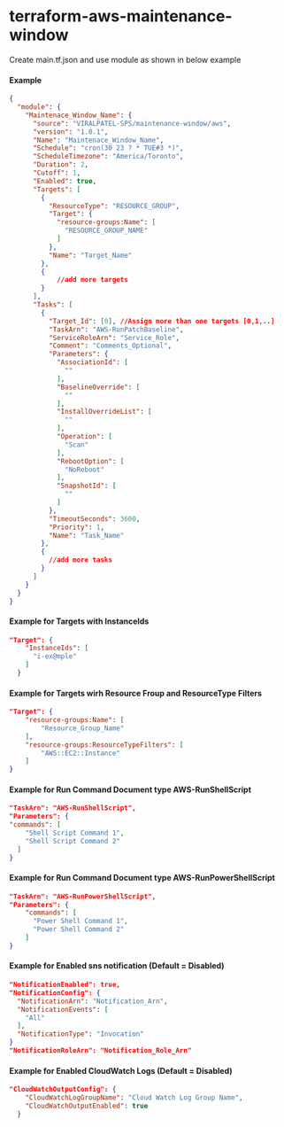 # terraform-aws-maintenance-window

Create main.tf.json and use module as shown in below example

#### Example
```json
{
  "module": {
    "Maintenace_Window_Name": {
      "source": "VIRALPATEL-SPS/maintenance-window/aws",
      "version": "1.0.1",
      "Name": "Maintenace_Window_Name",
      "Schedule": "cron(30 23 ? * TUE#3 *)",
      "ScheduleTimezone": "America/Toronto",
      "Duration": 2,
      "Cutoff": 1,
      "Enabled": true,
      "Targets": [
        {
          "ResourceType": "RESOURCE_GROUP",
          "Target": {
            "resource-groups:Name": [
              "RESOURCE_GROUP_NAME"
            ]
          },
          "Name": "Target_Name"
        },
        {
            //add more targets
        }
      ],
      "Tasks": [
        {
          "Target_Id": [0], //Assign more than one targets [0,1,..] 
          "TaskArn": "AWS-RunPatchBaseline",
          "ServiceRoleArn": "Service_Role",
          "Comment": "Comments_Optional",
          "Parameters": {
            "AssociationId": [
              ""
            ],
            "BaselineOverride": [
              ""
            ],
            "InstallOverrideList": [
              ""
            ],
            "Operation": [
              "Scan"
            ],
            "RebootOption": [
              "NoReboot"
            ],
            "SnapshotId": [
              ""
            ]
          },
          "TimeoutSeconds": 3600,
          "Priority": 1,
          "Name": "Task_Name"
        },
        {
          //add more tasks
        }
      ]
    }
  }
}
```

#### Example for Targets with InstanceIds
```json
"Target": {
    "InstanceIds": [
      "i-ex@mple"
    ]
  }
```

#### Example for Targets wirh Resource Froup and ResourceType Filters
```json
"Target": {
    "resource-groups:Name": [
        "Resource_Group_Name"
    ],
    "resource-groups:ResourceTypeFilters": [
        "AWS::EC2::Instance"
    ]
}
```
#### Example for Run Command Document type AWS-RunShellScript
```json
"TaskArn": "AWS-RunShellScript",
"Parameters": {
"commands": [
    "Shell Script Command 1",
    "Shell Script Command 2"
  ]
}
```

#### Example for Run Command Document type AWS-RunPowerShellScript
```json
"TaskArn": "AWS-RunPowerShellScript",
"Parameters": {
    "commands": [
      "Power Shell Command 1",
      "Power Shell Command 2"
    ]
}
```
#### Example for Enabled sns notification (Default = Disabled)
```json
"NotificationEnabled": true,
"NotificationConfig": {
  "NotificationArn": "Notification_Arn",
  "NotificationEvents": [
    "All"
  ],
  "NotificationType": "Invocation"
}
"NotificationRoleArn": "Notification_Role_Arn"
```
#### Example for Enabled CloudWatch Logs (Default = Disabled)
```json
"CloudWatchOutputConfig": {
    "CloudWatchLogGroupName": "Cloud Watch Log Group Name",
    "CloudWatchOutputEnabled": true
  }
```

